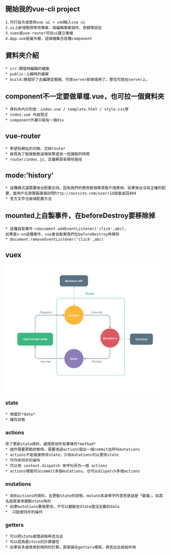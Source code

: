 
## 開始我的vue-cli project
    1.可打指令或使用vue ui > cmd輸入vue ui
    2.ui上新增刪除修改專案，或編輯專案插件、依賴等設定
    3.vuex或vue-router可從ui建立專檔
    4.App.vue是最外層，這個檔集合各種component

## 資料夾介紹
    * src:開發時編輯的檔案
    * public:上線時的檔案
    * build:開發好了去編譯並壓縮，可放server給後端用了。整包可放在server上。

## component不一定要做單檔.vue，也可拉一個資料夾
    * 資料夾內分別放：index.vue / template.html / style.css等
    * index.vue 內寫程式
    * component外層只能有一個div

## vue-router
    * 希望有網址的切換，交給router
    * 換頁為了能做動態過場效果或省一些讀取的時間
    * router/index.js，定義網頁有哪些路徑

## mode:'history'
    * 這種模式還需要後台配置支持。因為我們的應用是個單頁客戶端應用，如果後台沒有正確的配置，當用戶在瀏覽器直接訪問http://oursite.com/user/id就會返回404
    * 官方文件也後端配置方法

## mounted上自製事件，在beforeDestroy要移除掉
    * 這種自製事件->document.addEventListener('click',abc)，
    如果是v-on這種事件，vue會自動幫我們在beforeDestroy時移除
    * document.removeEventListener('click',abc)

## vuex
![Vuex](vuex.png)

### state
    * 相當於*data*
    * 儲存狀態

### actions
    除了更新state資料，處理其他所有事情的*method*
    * 組件需要更動狀態時，需要透過actions發出一個commit去呼叫mutations
    * actions不能直接修改state，只有mutations可以更改state
    * 可作非同步的操作
    * 可以用 context.dispatch 來呼叫另外一個 actions
    * actions裡面可以commit多個mutations，也可以dispatch多個actions

### mutations
    * 收到actions的資料，去更動state的狀態，mutate本身單字的意思是就是「變異」，如其名就是拿來變動state用的
    * 如果mutations要做更改，不可以變動在State還沒定義的data
    *  只能做同步的操作

### getters
    * 可以把state處理過後再丟出去
    * 可以認為是store的計算屬性
    * 如果有多處使用到相同的計算，那直接在getters裡寫，再丟出去給組件用